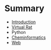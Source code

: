 # Summary

* [Introduction](README.md)
* [Virtual Rat](first-question.md)
* Python
* [Cheminformatics](cheminformatics.md)
* [Web](web.md)

